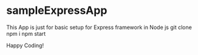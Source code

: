 # sampleExpressApp
This App is just for basic setup for Express framework in Node js
git clone
npm i
npm start

Happy Coding!
